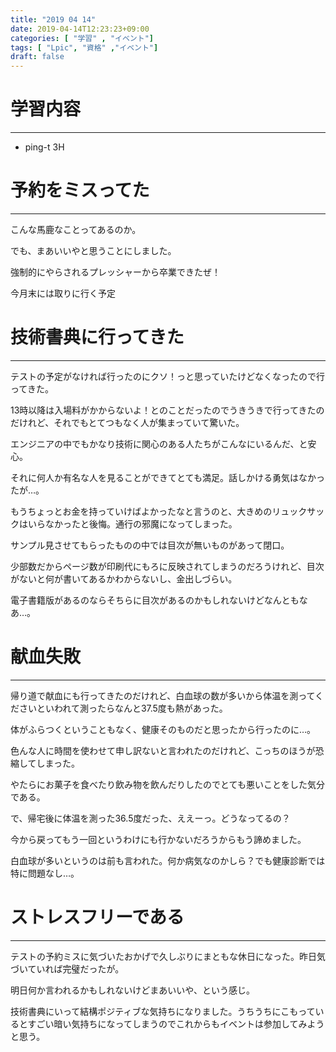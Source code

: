 ```yaml
---
title: "2019 04 14"
date: 2019-04-14T12:23:23+09:00
categories: [ "学習" , "イベント"]
tags: [ "Lpic", "資格" ,"イベント"]
draft: false
---
```


# 学習内容
---
* ping-t 3H

# 予約をミスってた
---
こんな馬鹿なことってあるのか。

でも、まあいいやと思うことにしました。

強制的にやらされるプレッシャーから卒業できたぜ！

今月末には取りに行く予定

# 技術書典に行ってきた
---
テストの予定がなければ行ったのにクソ！っと思っていたけどなくなったので行ってきた。

13時以降は入場料がかからないよ！とのことだったのでうきうきで行ってきたのだけれど、それでもとてつもなく人が集まっていて驚いた。

エンジニアの中でもかなり技術に関心のある人たちがこんなにいるんだ、と安心。

それに何人か有名な人を見ることができてとても満足。話しかける勇気はなかったが…。

もうちょっとお金を持っていけばよかったなと言うのと、大きめのリュックサックはいらなかったと後悔。通行の邪魔になってしまった。

サンプル見させてもらったものの中では目次が無いものがあって閉口。

少部数だからページ数が印刷代にもろに反映されてしまうのだろうけれど、目次がないと何が書いてあるかわからないし、金出しづらい。

電子書籍版があるのならそちらに目次があるのかもしれないけどなんともなあ…。


# 献血失敗
---
帰り道で献血にも行ってきたのだけれど、白血球の数が多いから体温を測ってくださいといわれて測ったらなんと37.5度も熱があった。

体がふらつくということもなく、健康そのものだと思ったから行ったのに…。

色んな人に時間を使わせて申し訳ないと言われたのだけれど、こっちのほうが恐縮してしまった。

やたらにお菓子を食べたり飲み物を飲んだりしたのでとても悪いことをした気分である。

で、帰宅後に体温を測った36.5度だった、ええーっ。どうなってるの？

今から戻ってもう一回というわけにも行かないだろうからもう諦めました。

白血球が多いというのは前も言われた。何か病気なのかしら？でも健康診断では特に問題なし…。

# ストレスフリーである
---
テストの予約ミスに気づいたおかげで久しぶりにまともな休日になった。昨日気づいていれば完璧だったが。

明日何か言われるかもしれないけどまあいいや、という感じ。

技術書典にいって結構ポジティブな気持ちになりました。うちうちにこもっているとすごい暗い気持ちになってしまうのでこれからもイベントは参加してみようと思う。
